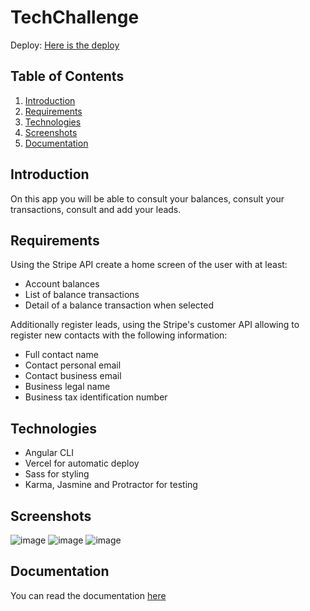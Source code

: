 # TechChallenge
Deploy: [Here is the deploy](https://mono-tech-challenge.vercel.app/)
## Table of Contents
1. [Introduction](#introduction)
2. [Requirements](#requirements)
2. [Technologies](#technologies)
3. [Screenshots](#screenshots)
4. [Documentation](#documentation)

## Introduction
On this app you will be able to consult your balances, consult your transactions, consult and add your leads.

## Requirements
Using the Stripe API create a home screen of the user with at least:
 - Account balances
 - List of balance transactions
 - Detail of a balance transaction when selected
 
 Additionally register leads, using the Stripe's customer API allowing to register new contacts with the following information:
 - Full contact name
 - Contact personal email
 - Contact business email
 - Business legal name
 - Business tax identification number
 
## Technologies
- Angular CLI
- Vercel for automatic deploy
- Sass for styling
- Karma, Jasmine and Protractor for testing

## Screenshots
![image](https://user-images.githubusercontent.com/30633617/99212375-81b79c80-2790-11eb-998e-b0a8cf4a6e7c.png)
![image](https://user-images.githubusercontent.com/30633617/99212460-b592c200-2790-11eb-9d58-84d1cc9b7df9.png)
![image](https://user-images.githubusercontent.com/30633617/99212568-f985c700-2790-11eb-868b-6c0c3f335aa7.png)

## Documentation
You can read the documentation [here](https://www.notion.so/Monoban-co-Tech-Challenge-762dd3ae1c7346bebd9ddde5044efa5c)

